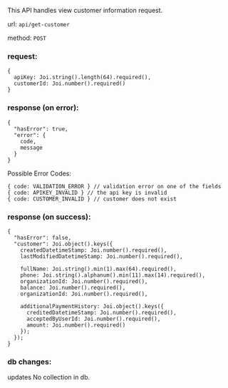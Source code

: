 This API handles view customer information request.

url: `api/get-customer`

method: `POST`

### request: 
```
{
  apiKey: Joi.string().length(64).required(),
  customerId: Joi.number().required()
}
```

### response (on error):
```
{
  "hasError": true,
  "error": {
    code,
    message
  }
}
```
Possible Error Codes:
```
{ code: VALIDATION_ERROR } // validation error on one of the fields
{ code: APIKEY_INVALID } // the api key is invalid
{ code: CUSTOMER_INVALID } // customer does not exist
```

### response (on success):
```
{
  "hasError": false,
  "customer": Joi.object().keys({
    createdDatetimeStamp: Joi.number().required(),
    lastModifiedDatetimeStamp: Joi.number().required(),

    fullName: Joi.string().min(1).max(64).required(),
    phone: Joi.string().alphanum().min(11).max(14).required(),
    organizationId: Joi.number().required(),
    balance: Joi.number().required(),
    organizationId: Joi.number().required(),
    
    additionalPaymentHistory: Joi.object().keys({
      creditedDatetimeStamp: Joi.number().required(),
      acceptedByUserId: Joi.number().required(),
      amount: Joi.number().required()
    });
  });
}
```

### db changes:
updates No collection in db.